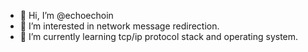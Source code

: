 - 👋 Hi, I’m @echoechoin
- 👀 I’m interested in network message redirection.
- 🌱 I’m currently learning tcp/ip protocol stack and operating system.



<!---
echoechoin/echoechoin is a ✨ special ✨ repository because its `README.md` (this file) appears on your GitHub profile.
You can click the Preview link to take a look at your changes.
--->
